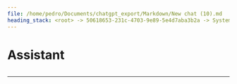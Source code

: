 ```yaml
---
file: /home/pedro/Documents/chatgpt_export/Markdown/New chat (10).md
heading_stack: <root> -> 50618653-231c-4703-9e89-5e4d7aba3b2a -> System -> 749e429f-a2d5-4c58-b3e6-460fd73f8c4d -> System -> aaa2e9bc-631f-4479-8664-53c90a83140f -> User -> c9f426ff-3859-47e5-9262-cbac29f982bf -> Assistant -> 9da7be47-6988-48c8-8644-27c028345b8d -> Assistant
---
```

# Assistant

```python

```

---
